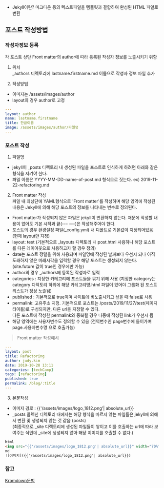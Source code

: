 * Jekyll이란? 마크다운 등의 텍스트파일을 템플릿과 결합하여 완성된 HTML 파일로 변환
 
## 포스트 작성방법
### 작성자정보 등록 
각 포스트 상단 Front matter의 author에 따라 등록된 작성자 정보를 노출시키기 위함

1. 위치  
_authors 디렉토리에 lastname.firstname.md 이름으로 작성자 정보 파일 추가

2. 작성방법
- 이미지는 /assets/images/author
- layout의 경우 author로 고정

```YAML
---
layout: author
name: lastname.firstname
title: 한글이름
image: /assets/images/author/파일명
---
```

### 포스트 작성

1. 파일명 
- jekyll이 _posts 디렉토리 내 생성된 파일을 포스트로 인식하게 하려면 아래와 같은 형식을 지켜야 한다.
- 파일 이름은 YYYY-MM-DD-name-of-post.md 형식으로 짓는다. ex) 2019-11-22-refactoring.md

2. Front matter 작성   
파일 내 최상단에 YAML형식으로 'Front matter'를 작성하며 해당 영역에 작성된 내용은 Jekyll에 의해 해당 포스트의 정보를 나타내는 변수로 정의된다.
- Front matter가 작성되지 않은 파일은 jekyll이 변환하지 않는다. 때문에 작성할 내용이 없어도 기본 시작과 끝(--- ---)은 작성해주어야 한다. 
- 포스트의 경우 환경설정 파일(_config.yml) 내 디폴트로 기본값이 지정되어있음 (현재 layout만 지정)
- layout: test (기본적으로 _layouts 디렉토리 내 post.html 사용하나 해당 포스트를 다른 레이아웃으로 사용하고자 할 경우 정의)
- date는 포스트 정렬을 위해 사용되며 파일명에 작성된 날짜보다 우선시 되나 아직 도래하지 않은 미래시각을 입력할 경우 해당 포스트는 생성되지 않는다. (site.future 값이 true인 경우에만 가능)
- author의 경우 _authors에 등록된 작성자로 입력
- categories : 지정한 카테고리에 포스트들을 묶기 위해 사용
  (지정한 category는 category 디렉토리 하위에 해당 카테고리명.html 파일이 있어야 그룹화 된 포스트 리스트가 정상 노출됨)
- published : 기본적으로 true이며 사이트에 비노출시키고 싶을 때 false로 사용
- permalink: 고유주소 지정. 기본적으로 포스트는 /posts/2019/11/27/test(페이지 타이틀)로 구성되지만, 다른 url을 지정할 수 있다.   
다른 포스트에 작성한 permalink와 중복될 경우 나중에 작성된 link가 우선시 됨
- 해당 영역에는 사용자변수도 정의할 수 있음 (전역변수인 page변수에 들어가며 page.사용자변수명 으로 호출가능)

> Front matter 작성예시
```YAML
---
layout: post
title: Refactoring
author: judy.kim
date: 2019-10-28 13:11
categories: [techCamp]
tags: [refactoring]
published: true
permalink: /blog/:title
---
```

3. 본문작성
- 이미지 경로 : {{'/assets/images/logo_1812.png'| absolute_url}}
- _posts 콜렉션 디렉토리 내에서는 해당 형식을 따르지 않는 파일들은 jekyll에 의해서 변환 및 생성되지 않는 것 같음 (posts)  
   (최종적으로 _site 디렉토리에 생성된 파일들이 쌓이고 이를 호출하는 url에 따라 보여주는 식인데 _site에 생성되지 않아 해당 이미지를 호출할 수 없다.)
```HTML
html
<img src="{{'/assets/images/logo_1812.png'| absolute_url}}" width="70%" height="70%" title="" alt=""/>
md
![이미지]({{'/assets/images/logo_1812.png'| absolute_url}})
```


### 참고
[Kramdown문법](http://gjchoi.github.io/env/Kramdown(%EB%A7%88%ED%81%AC%EB%8B%A4%EC%9A%B4)-%EC%82%AC%EC%9A%A9%EB%B2%95/)
